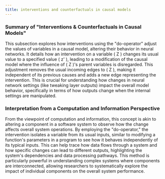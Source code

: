 ```yaml
---
title: interventions and counterfactuals in causal models
---
```

### Summary of "Interventions & Counterfactuals in Causal Models"

This subsection explores how interventions using the "do-operator" adjust the values of variables in a causal model, altering their behavior in neural networks. It details how an intervention on a variable \( Z \) changes its usual value to a specified value \( z' \), leading to a modification of the causal model where the influence of \( Z \)'s parent variables is disregarded. This adjustment removes the usual incoming edges to \( Z \), making it independent of its previous causes and adds a new edge representing the intervention. This is crucial for understanding how changes in neural network settings (like tweaking layer outputs) impact the overall model behavior, specifically in terms of how outputs change when the internal settings are manipulated.

### Interpretation from a Computation and Information Perspective

From the viewpoint of computation and information, this concept is akin to altering a component in a software system to observe how the change affects overall system operations. By employing the "do-operator," the intervention isolates a variable from its usual inputs, similar to modifying a function's parameters in a program to see how it behaves independently of its typical inputs. This can help trace how data flows through a system and how specific changes can lead to different outputs, highlighting the system's dependencies and data processing pathways. This method is particularly powerful in understanding complex systems where components are interconnected, allowing researchers to systematically explore the impact of individual components on the overall system performance.  

